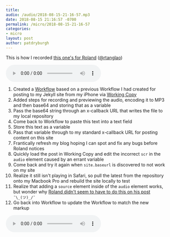 ```yaml
---
title: 
audio: /audio/2018-08-15-21-16-57.mp3
date: 2018-08-15 21:16:57 -0700
permalink: /micro/2018-08-15-21-16-57
categories:
- micro
layout: post
author: patdryburgh
---
```


This is how I recorded [this one's for Roland](http://rolandtanglao.com/2018/08/15/p1-instamic-wave-instamic-microblog/) ([@rtanglao](https://twitter.com/rtanglao/status/1029924503353090048))

<audio scr="{{ '/audio/2018-08-15-21-16-57.mp3' | absolute_url }}" controls="controls">
  <source src="{{ '/audio/2018-08-15-21-16-57.mp3' | absolute_url }}">
  <a href="{{ '/audio/2018-08-15-21-16-57.mp3' | absolute_url }}">Download Audio</a>
</audio>

1. Created a [Workflow](http://workflow.is) based on a previous Workflow I had created for posting to my Jekyll site from my iPhone via [Working Copy](https://workingcopyapp.com/)
2. Added steps for recording and previewing the audio, encoding it to MP3 and then base64 and storing that as a variable
3. Pass the base64 string through an x-callback URL that writes the file to my local repository
4. Come back to Workflow to paste this text into a text field
5. Store this text as a variable
6. Pass that variable through to my standard x-callback URL for posting content on this site
7. Frantically refresh my blog hoping I can spot and fix any bugs before Roland notices
8. Quickly load the post in Working Copy and edit the incorrect `scr` in the `audio` element caused by an errant variable
9. Come back and try it again when `site.baseurl` is discovered to not work on my site
10. Realize it still isn't playing in Safari, so pull the latest from the repository onto my Macbook Pro and rebuild the site locally to test
11. Realize that adding a `source` element inside of the `audio` element works, but wonder why [Roland didn't seem to have to do this on his post](http://roland.micro.blog/2018/08/15/this-ones-for.html) `¯\_(ツ)_/¯`
12. Go back into Workflow to update the Workflow to match the new markup

<audio scr="{{ '/audio/2018-08-15-21-16-57.mp3' | absolute_url }}" controls="controls">
  <source src="{{ '/audio/2018-08-15-21-16-57.mp3' | absolute_url }}" type="audio/mpeg">
  <a href="{{ '/audio/2018-08-15-21-16-57.mp3' | absolute_url }}">Download Audio</a>
</audio>